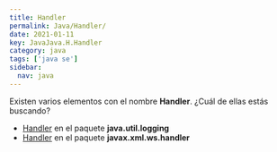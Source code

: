 ```yaml
---
title: Handler
permalink: Java/Handler/
date: 2021-01-11
key: JavaJava.H.Handler
category: java
tags: ['java se']
sidebar: 
  nav: java
---
```


Existen varios elementos con el nombre **Handler**. ¿Cuál de ellas estás buscando?
<ul>
<li><a href="/Java/Handler-java-util-logging/">Handler</a> en el paquete <strong>java.util.logging</strong></li>
<li><a href="/Java/Handler-javax-xml-ws-handler/">Handler</a> en el paquete <strong>javax.xml.ws.handler</strong></li>
<ul>
